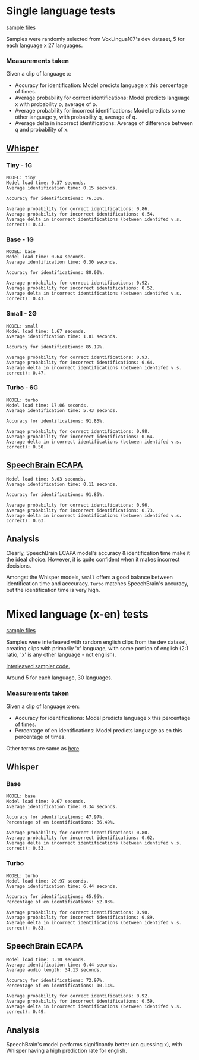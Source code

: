 # Single language tests

[sample files](other/sample.txt)

Samples were randomly selected from VoxLingua107's dev dataset, 5 for each language x 27 languages.

### Measurements taken

Given a clip of language x:

- Accuracy for identification: Model predicts language x this percentage of times.
- Average probability for correct identifications: Model predicts language x with probability p, average of p.
- Average probability for incorrect identifications: Model predicts some other language y, with probability q, average of q.
- Average delta in incorrect identifications: Average of difference between q and probability of x.

## [Whisper](https://github.com/openai/whisper?tab=readme-ov-file)

### Tiny - 1G

```
MODEL: tiny
Model load time: 0.37 seconds.
Average identification time: 0.15 seconds.

Accuracy for identifications: 76.30%.

Average probability for correct identifications: 0.86.
Average probability for incorrect identifications: 0.54.
Average delta in incorrect identifications (between identifed v.s. correct): 0.43.
```

### Base - 1G

```
MODEL: base
Model load time: 0.64 seconds.
Average identification time: 0.30 seconds.

Accuracy for identifications: 80.00%.

Average probability for correct identifications: 0.92.
Average probability for incorrect identifications: 0.52.
Average delta in incorrect identifications (between identifed v.s. correct): 0.41.
```

### Small - 2G

```
MODEL: small
Model load time: 1.67 seconds.
Average identification time: 1.01 seconds.

Accuracy for identifications: 85.19%.

Average probability for correct identifications: 0.93.
Average probability for incorrect identifications: 0.64.
Average delta in incorrect identifications (between identifed v.s. correct): 0.47.
```

### Turbo - 6G

```
MODEL: turbo
Model load time: 17.06 seconds.
Average identification time: 5.43 seconds.

Accuracy for identifications: 91.85%.

Average probability for correct identifications: 0.98.
Average probability for incorrect identifications: 0.64.
Average delta in incorrect identifications (between identifed v.s. correct): 0.50.
```

## [SpeechBrain ECAPA](https://huggingface.co/speechbrain/lang-id-voxlingua107-ecapa)

```
Model load time: 3.03 seconds.
Average identification time: 0.11 seconds.

Accuracy for identifications: 91.85%.

Average probability for correct identifications: 0.96.
Average probability for incorrect identifications: 0.73.
Average delta in incorrect identifications (between identifed v.s. correct): 0.63.
```


## Analysis

Clearly, SpeechBrain ECAPA model's accuracy & identification time make it the ideal choice. However, it is quite confident when it makes incorrect decisions. 

Amongst the Whisper models, `Small` offers a good balance between identification time and acccuracy.
`Turbo` matches SpeechBrain's accuracy, but the identification time is very high.

# Mixed language (x-en) tests

[sample files](audio/mixed_sample/)

Samples were interleaved with random english clips from the dev dataset, creating clips with primarily 'x' language, with some portion of english (2:1 ratio, 'x' is any other language - not english). 

[Interleaved sampler code.](other/mixed_sample.py)

Around 5 for each language, 30 languages.

### Measurements taken

Given a clip of language x-en:

- Accuracy for identifications: Model predicts language x this percentage of times.
- Percentage of en identifications: Model predicts language as en this percentage of times.

Other terms are same as [here](#measurements-taken).

## Whisper

### Base

```
MODEL: base
Model load time: 0.67 seconds.
Average identification time: 0.34 seconds.

Accuracy for identifications: 47.97%.
Percentage of en identifications: 36.49%.

Average probability for correct identifications: 0.80.
Average probability for incorrect identifications: 0.62.
Average delta in incorrect identifications (between identifed v.s. correct): 0.53.
```

### Turbo

```
MODEL: turbo
Model load time: 20.97 seconds.
Average identification time: 6.44 seconds.

Accuracy for identifications: 45.95%.
Percentage of en identifications: 52.03%.

Average probability for correct identifications: 0.90.
Average probability for incorrect identifications: 0.89.
Average delta in incorrect identifications (between identifed v.s. correct): 0.83.
```

## SpeechBrain ECAPA

```
Model load time: 3.10 seconds.
Average identification time: 0.44 seconds.
Average audio length: 34.13 seconds.

Accuracy for identifications: 72.97%.
Percentage of en identifications: 10.14%.

Average probability for correct identifications: 0.92.
Average probability for incorrect identifications: 0.59.
Average delta in incorrect identifications (between identifed v.s. correct): 0.49.
```

## Analysis

SpeechBrain's model performs significantly better (on guessing x), with Whisper having a high prediction rate for english.